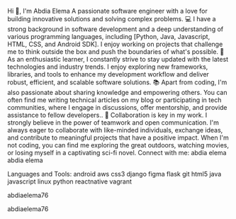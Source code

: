 Hi 👋, I'm Abdia Elema
A passionate software engineer with a love for building innovative solutions and solving complex problems.
💻 I have a strong background in software development and a deep understanding of various programming languages, including [Python, Java, Javascript, HTML, CSS, and Android SDK]. I enjoy working on projects that challenge me to think outside the box and push the boundaries of what's possible.
🚀 As an enthusiastic learner, I constantly strive to stay updated with the latest technologies and industry trends. I enjoy exploring new frameworks, libraries, and tools to enhance my development workflow and deliver robust, efficient, and scalable software solutions.
📚 Apart from coding, I'm also passionate about sharing knowledge and empowering others. You can often find me writing technical articles on my blog or participating in tech communities, where I engage in discussions, offer mentorship, and provide assistance to fellow developers..
👥 Collaboration is key in my work. I strongly believe in the power of teamwork and open communication. I'm always eager to collaborate with like-minded individuals, exchange ideas, and contribute to meaningful projects that have a positive impact.
When I'm not coding, you can find me exploring the great outdoors, watching movies, or losing myself in a captivating sci-fi novel.
Connect with me:
abdia elema abdia elema

Languages and Tools:
android aws css3 django figma flask git html5 java javascript linux python reactnative vagrant

abdiaelema76

 abdiaelema76
